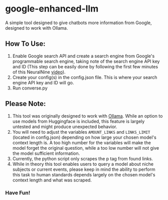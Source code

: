 # google-enhanced-llm
A simple tool designed to give chatbots more information from Google, designed to work with Ollama.


## How To Use:
1. Enable Google search API and create a search engine from Google's programmable search engine, taking note of the search engine API key and ID (This step can be easily done by following the first few minutes of this NeuralNine [video](https://www.youtube.com/watch?v=TddYMNVV14g&t=518s)).
2. Create your config(s) in the config.json file. This is where your search engine API key and ID will go.
3. Run converse.py


## Please Note:
1. This tool was originally designed to work with [Ollama](https://github.com/ollama/ollama). While an option to use models from Huggingface is included, this feature is largely untested and might produce unexpected behavior.
2. You will need to adjust the variables `AMOUNT_LINKS` and `LINKS_LIMIT` (located in config.json) depending on how large your chosen model's context length is. A too high number for the variables will make the model forget the original question, while a too low number will not give the model sufficient information.
4. Currently, the python script only scrapes the p tag from found links.
5. While in theory this tool enables users to query a model about niche subjects or current events, please keep in mind the ability to perform this task to human standards depends largely on the chosen model's context length and what was scraped.


### Have Fun!
